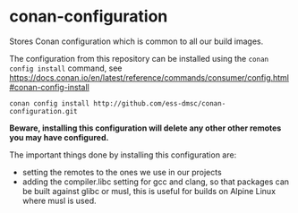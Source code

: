 # conan-configuration
Stores Conan configuration which is common to all our build images.

The configuration from this repository can be installed using the `conan config install` command, see
https://docs.conan.io/en/latest/reference/commands/consumer/config.html#conan-config-install

```
conan config install http://github.com/ess-dmsc/conan-configuration.git
```

**Beware, installing this configuration will delete any other other remotes you may have configured.**

The important things done by installing this configuration are:
- setting the remotes to the ones we use in our projects
- adding the compiler.libc setting for gcc and clang, so that packages can be built against glibc or musl, this is useful for builds on Alpine Linux where musl is used.
